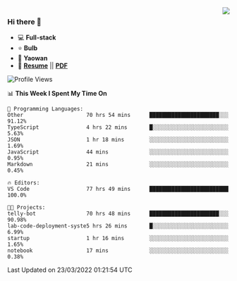 <img align="right" src="https://github-readme-stats.vercel.app/api?username=LolipopJ&show_icons=true&count_private=true&hide_title=true&include_all_commits=true&theme=vue">

### Hi there 👋

- :computer: **Full-stack**
- :star: **Bulb**
- :pill: **Yaowan**
- :milky_way: [**Resume**](https://lolipopj.github.io/resume/) || [**PDF**](https://cdn.jsdelivr.net/gh/lolipopj/resume/export/resume-en.pdf)

<!--START_SECTION:waka-->
![Profile Views](http://img.shields.io/badge/Profile%20Views-234-blue)

📊 **This Week I Spent My Time On** 

```text
💬 Programming Languages: 
Other                    70 hrs 54 mins      ██████████████████████░░░   91.12% 
TypeScript               4 hrs 22 mins       █░░░░░░░░░░░░░░░░░░░░░░░░   5.63% 
JSON                     1 hr 18 mins        ░░░░░░░░░░░░░░░░░░░░░░░░░   1.69% 
JavaScript               44 mins             ░░░░░░░░░░░░░░░░░░░░░░░░░   0.95% 
Markdown                 21 mins             ░░░░░░░░░░░░░░░░░░░░░░░░░   0.45%

🔥 Editors: 
VS Code                  77 hrs 49 mins      █████████████████████████   100.0%

🐱‍💻 Projects: 
telly-bot                70 hrs 48 mins      ██████████████████████░░░   90.98% 
lab-code-deployment-syste5 hrs 26 mins       █░░░░░░░░░░░░░░░░░░░░░░░░   6.99% 
startup                  1 hr 16 mins        ░░░░░░░░░░░░░░░░░░░░░░░░░   1.65% 
notebook                 17 mins             ░░░░░░░░░░░░░░░░░░░░░░░░░   0.38%

```


 Last Updated on 23/03/2022 01:21:54 UTC
<!--END_SECTION:waka-->

